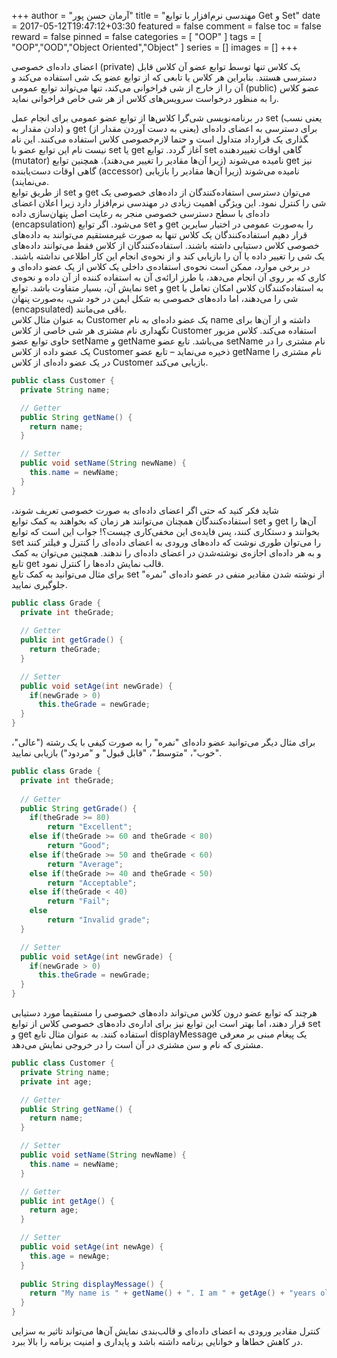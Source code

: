 +++
author = "آرمان حسن پور"
title = "مهندسی نرم‌افزار با توابع Get و Set" 
date = 2017-05-12T19:47:12+03:30
featured = false
comment = false
toc = false
reward = false
pinned = false
categories = [
	"OOP"
]
tags = [
    "OOP","OOD","Object Oriented","Object"
]
series = []
images = []
+++

اعضای داده‌ای خصوصی (private) یک کلاس تنها توسط توابع عضو آن کلاس قابل دسترسی هستند. بنابراین هر کلاس یا تابعی که از توابع عضو یک شی استفاده می‌کند و آن را از خارج از شی فراخوانی می‌کند، تنها می‌تواند توابع عمومی (public) عضو کلاس را به منظور درخواست سرویس‌های کلاس از هر شی خاص فراخوانی نماید.
<!--more-->
در برنامه‌نویسی شی‌گرا کلاس‌ها از توابع عضو عمومی برای انجام عمل set (یعنی نسب دادن مقدار به) و get (یعنی به دست آوردن مقدار از) برای دسترسی به اعضای داده‌ای خصوصی کلاس استفاده می‌کنند. این نام‎گذاری یک قرارداد متداول است و حتما لازم نیست نام این توابع عضو با set یا get آغاز گردد. توابع set گاهی اوقات تغییردهنده (mutator) نامیده می‌شوند (زیرا آن‌ها مقادیر را تغییر می‌دهند). همچنین توابع get نیز گاهی اوقات دست‌یابنده (accessor) نامیده می‌شوند (زیرا آن‌ها مقادیر را بازیابی می‌نمایند).
<br>
از طریق توابع set و get می‌توان دسترسی استفاده‌کنندگان از داده‌های خصوصی یک شی را کنترل نمود. این ویژگی اهمیت زیادی در مهندسی نرم‌افزار دارد زیرا اعلان اعضای داده‌ای با سطح دسترسی خصوصی منجر به رعایت اصل پنهان‌سازی داده (encapsulation) می‌شود. اگر توابع set و get را به‌صورت عمومی در اختیار سایرین قرار دهیم استفاده‌کنندگان یک کلاس تنها به صورت غیرمستقیم می‌توانند به داده‌های خصوصی کلاس دستیابی داشته باشند. استفاده‌کنندگان از کلاس فقط می‌توانند داده‌های یک شی را تغییر داده یا آن را بازیابی کند و از نحوه‌ی انجام این کار اطلاعی نداشته باشند. در برخی موارد، ممکن است نحوه‌ی استفاده‌ی داخلی یک کلاس از یک عضو داده‌ای و کاری که بر روی آن انجام می‌دهد، با طرز ارائه‌ی آن به استفاده کننده از آن داده و نحوه‌ی نمایش آن، بسیار متفاوت باشد. توابع set و get به استفاده‌کنندگان کلاس امکان تعامل با شی را می‌دهند، اما داده‌های خصوصی به شکل ایمن در خود شی، به‌صورت پنهان (encapsulated) باقی می‌مانند.
<br>
به عنوان مثال کلاس Customer یک عضو داده‌ای به نام name داشته و از آن‌ها برای نگهداری نام مشتری هر شی خاصی از کلاس Customer استفاده می‌کند. کلاس مزبور حاوی توابع عضو setName و getName می‌باشد.  تابع عضو setName نام مشتری را در یک عضو داده از کلاس Customer ذخیره می‌نماید – تابع عضو getName نام مشتری را در یک عضو داده‌ای از کلاس Customer  بازیابی می‌کند.
```Java
public class Customer {
  private String name; 

  // Getter
  public String getName() {
    return name;
  }

  // Setter
  public void setName(String newName) {
    this.name = newName;
  }
}
```
شاید فکر کنید که حتی اگر اعضای داده‌ای به صورت خصوصی تعریف شوند، استفاده‌کنندگان  همچنان می‌توانند هر زمان که بخواهند به کمک توابع set و get آن‌ها را بخوانند و دستکاری کنند، پس فایده‌ی این مخفی‌کاری چیست؟! جواب این است که توابع set را می‌توان طوری نوشت که داده‌های ورودی به اعضای داده‌ای را کنترل و فیلتر کنند و به هر داده‌ای اجازه‌ی نوشته‌شدن در اعضای داده‌ای را ندهند. همچنین می‌توان به کمک تابع get قالب نمایش داده‌ها را کنترل نمود. 
<br>
برای مثال می‌توانید به کمک تابع set از نوشته شدن مقادیر منفی در عضو داده‌ای "نمره" جلوگیری نمایید. 
```Java
public class Grade {
  private int theGrade; 
  
  // Getter
  public int getGrade() {
    return theGrade;
  }

  // Setter
  public void setAge(int newGrade) {
	if(newGrade > 0)
      this.theGrade = newGrade;
  }
}
```
برای مثال دیگر می‌توانید عضو داده‌ای "نمره" را به صورت کیفی با یک رشته ("عالی"، "خوب"، "متوسط"، "قابل قبول" و "مردود") بازیابی نمایید. 
```Java
public class Grade {
  private int theGrade; 
  
  // Getter
  public String getGrade() {
    if(theGrade >= 80)
		return "Excellent";
	else if(theGrade >= 60 and theGrade < 80)
		return "Good";
	else if(theGrade >= 50 and theGrade < 60)
		return "Average";	
	else if(theGrade >= 40 and theGrade < 50)
		return "Acceptable";
	else if(theGrade < 40)
		return "Fail";
	else	
		return "Invalid grade";
  }

  // Setter
  public void setAge(int newGrade) {
	if(newGrade > 0)
      this.theGrade = newGrade;
  }
}
```

هرچند که توابع عضو درون کلاس می‌تواند داده‌های خصوصی را مستقیما مورد دستیابی قرار دهند، اما بهتر است این توابع نیز برای اداره‌ی داده‌های خصوصی کلاس از توابع set و get استفاده کنند. به عنوان مثال تابع displayMessage یک پیغام مبنی بر معرفی مشتری که نام و سن مشتری در آن است را در خروجی نمایش می‌دهد.
```Java
public class Customer {
  private String name; 
  private int age;

  // Getter
  public String getName() {
    return name;
  }

  // Setter
  public void setName(String newName) {
    this.name = newName;
  }

  // Getter
  public int getAge() {
    return age;
  }

  // Setter
  public void setAge(int newAge) {
    this.age = newAge;
  }
  
  public String displayMessage() {
    return "My name is " + getName() + ". I am " + getAge() + "years old.";
  }
}
```
کنترل مقادیر ورودی به اعضای داده‌ای و قالب‌بندی نمایش آن‌ها می‌تواند تاثیر به سزایی در کاهش خطاها و خوانایی برنامه داشته باشد و پایداری و امنیت برنامه را بالا ببرد.
